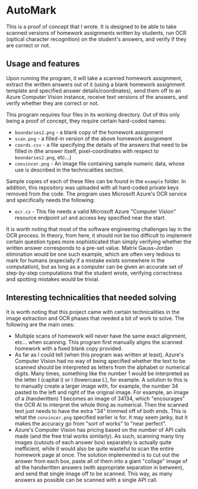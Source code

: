 # AutoMark
This is a proof of concept that I wrote. It is designed to be able to take scanned versions of homework assignments written by students, run OCR (optical character recognition) on the student's answers, and verify if they are correct or not.

## Usage and features

Upon running the program, it will take a scanned homework assignment, extract the written answers out of it (using a blank homework assignment template and specified answer details/coordinates), send them off to an Azure Computer Vision instance, receive text versions of the answers, and verify whether they are correct or not.

This program requires four files in its working directory. Out of this only being a proof of concept, they require certain hard-coded names:

* ``boundaries2.png`` - a blank copy of the homework assignment
* ``scan.png`` - a filled-in version of the above homework assignment
* ``coords.csv`` - a file specifying the details of the answers that need to be filled in (the answer itself, pixel-coordinates with respect to ``boundaries2.png``, etc...)
* ``convincer.png`` - An image file containing sample numeric data, whose use is described in the technicalities section.

Sample copies of each of these files can be found in the ``example`` folder. In addition, this repository was uploaded with all hard-coded private keys removed from the code. The program uses Microsoft Azure's OCR service and specifically needs the following:

* ``ocr.cs`` - This file needs a valid Microsoft Azure "Computer Vision" resource endpoint url and access key specified near the start.

It is worth noting that most of the software engineering challenges lay in the OCR process. In theory, from here, it should not be too difficult to implement certain question types more sophisticated than simply verifying whether the written answer corresponds to a pre-set value. Matrix Gauss-Jordan elimination would be one such example, which are often very tedious to mark for humans (especially if a mistake exists somewhere in the computation), but as long as a computer can be given an accurate set of step-by-step computations that the student wrote, verifying correctness and spotting mistakes would be trivial.

## Interesting technicalities that needed solving

It is worth noting that this project came with certain technicalities in the image extraction and OCR phases that needed a bit of work to solve. The following are the main ones:

* Multiple scans of homework will never have the same exact alignment, etc... when scanning. This program first manually aligns the scanned homework with a fixed blank copy provided.
* As far as I could tell (when this program was written at least), Azure's Computer Vision had no way of being specified whether the text to be scanned should be interpreted as letters from the alphabet or numerical digits. Many times, something like the number 1 would be interpreted as the letter I (capital i) or l (lowercase L), for example. A solution to this is to manually create a larger image with, for example, the number 34 pasted to the left and right of the original image. For example, an image of a (handwritten) 1 becomes an image of 34134, which "encourages" the OCR AI to interpret the whole thing as numerical. Then the scanned text just needs to have the extra "34" trimmed off of both ends. This is what the ``convincer.png`` specified earlier is for. It may seem janky, but it makes the accuracy go from "sort of works" to "near perfect".
* Azure's Computer Vision has pricing based on the number of API calls made (and the free trial works similarly). As such, scanning many tiny images (cutouts of each answer box) separately is actually quite inefficient, while it would also be quite wasteful to scan the entire homework page at once. The solution implemented is to cut out the answer from each box, paste all of them into a giant "collage" image of all the handwritten answers (with appropriate separation in between), and send that single image off to be scanned. This way, as many answers as possible can be scanned with a single API call.
